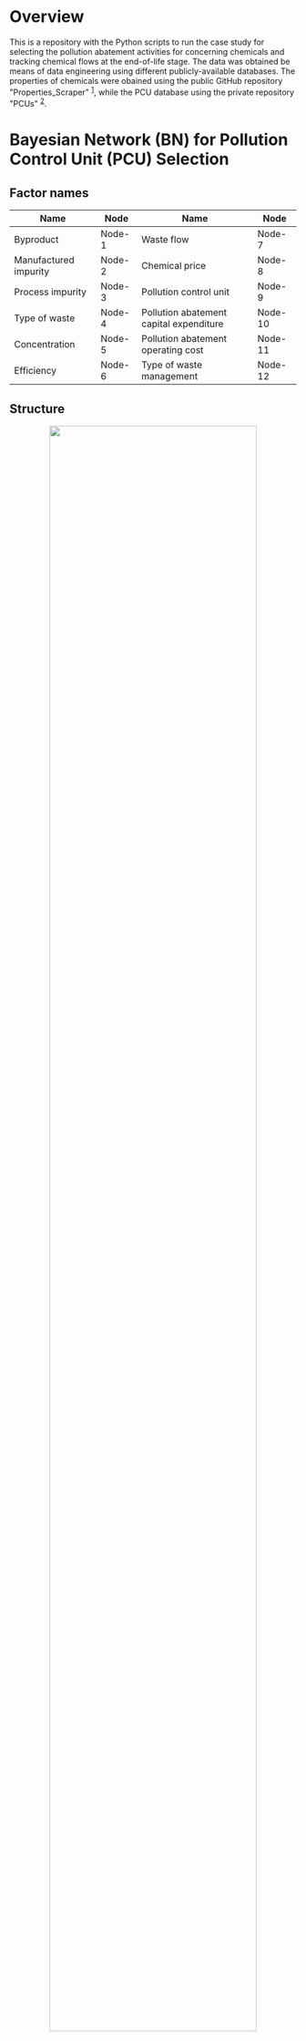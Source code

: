 # Overview

This is a repository with the Python scripts to run the case study for selecting the pollution abatement activities for concerning chemicals and tracking chemical flows at the end-of-life stage. The data was obtained be means of data engineering using different publicly-available databases. The properties of chemicals were obained using the public GitHub repository "Properties_Scraper" <sup>[1](#myfootnote1)</sup>, while the PCU database using the private repository "PCUs" <sup>[2](#myfootnote2)</sup>.

# Bayesian Network (BN) for Pollution Control Unit (PCU) Selection

## Factor names

| Name | Node| Name | Node |
| ------------- | ------------- | ------------- | ------------- |
| Byproduct |	Node-1 | Waste flow	| Node-7 |
| Manufactured impurity	| Node-2 | Chemical price	| Node-8 |
| Process impurity	| Node-3 | Pollution control unit		| Node-9 |
| Type of waste	| Node-4 | Pollution abatement capital expenditure	| Node-10 |
| Concentration	| Node-5 | Pollution abatement operating cost	| Node-11 |
| Efficiency	| Node-6 | Type of waste management	| Node-12 |

## Structure

<p align="center">
  <img src=https://github.com/jodhernandezbe/PCU_case_study/blob/master/bayesian_network/Bayesian_Network_PCU.png width="85%">
</p>

# Fuzzy Analytical Hierarchy Process (FAHP)

## Selection of PCU for a Concerning Chemical

<p align="center">
  <img src= https://github.com/jodhernandezbe/PCU_case_study/blob/master/fuzzy_analytical_hierarchy_process/FAHP_PCU.png width="100%">
</p>

## Sequence of PCUs for a Waste Stream
<p align="center">
  <img src= https://github.com/jodhernandezbe/PCU_case_study/blob/master/fuzzy_analytical_hierarchy_process/FAHP_Seq.png width="85%">
</p>

# Chemical Flow Tracking
<p align="center">
  <img src= https://github.com/jodhernandezbe/PCU_case_study/blob/master/chemical_flow_analysis/Pollution_abatement_for_stream_1.png width="85%">
</p>

# How to use

In order to use the code you need to dowload TRI_releases.csv [TRI_releases.csv](https://drive.google.com/file/d/1BnXNY3glEo2OPuTpkohK1_Enl_Y3CVxH/view?usp=sharing) and save the file in a folder which must be named tri_releases and located in the [chemical_flow_analysis_folder] (https://github.com/jodhernandezbe/PCU_case_study/tree/master/chemical_flow_analysis). 


# Disclaimer

The views expressed in this article are those of the authors and do not necessarily represent the views or policies of
the U.S. Environmental Protection Agency. Any mention of trade names, products, or services does not imply an endorsement by the U.S.
Government or the U.S. Environmental Protection Agency. The U.S. Environmental Protection Agency does not endorse any commercial products, service, or enterprises.

# Acknowledgement

This research was supported in by an appointment for Jose D. Hernandez-Betancur to the Research Participation
Program at the Center for Environmental Solutions and Emergency Response, Office of Research and Development,
U.S. Environmental Protection Agency, administered by the Oak Ridge Institute for Science and Education through an Interagency Agreement No. DW-89-92433001 between the U.S. Department of Energy and the U.S. Environmental Protection Agency.

-----------------------------------------------------------------------------------------------------------------------------
<a name="myfootnote1">1</a>: Properties_Scraper: https://github.com/jodhernandezbe/Properties_Scraper (Public).

<a name="myfootnote2">2</a>: PCUs: https://github.com/jodhernandezbe/PCUs (Private).

